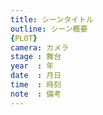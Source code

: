 ```yaml
---
title: シーンタイトル
outline: シーン概要
{PLOT}
camera: カメラ
stage : 舞台
year  : 年
date  : 月日
time  : 時刻
note  : 備考
---
```


